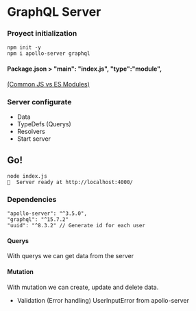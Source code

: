 # GraphQL Server

### Proyect initialization
```
npm init -y
npm i apollo-server graphql
```

#### Package.json >   "main": "index.js", "type":"module",
[(Common JS vs ES Modules)](https://lenguajejs.com/automatizadores/introduccion/commonjs-vs-es-modules/)

### Server configurate
- Data
- TypeDefs (Querys)
- Resolvers
- Start server

## Go!
```
node index.js
🚀  Server ready at http://localhost:4000/
```

### Dependencies
```
"apollo-server": "^3.5.0",
"graphql": "^15.7.2"
"uuid": "^8.3.2" // Generate id for each user
```

#### Querys
With querys we can get data from the server

#### Mutation
With mutation we can create, update and delete data.
  - Validation (Error handling) UserInputError from apollo-server